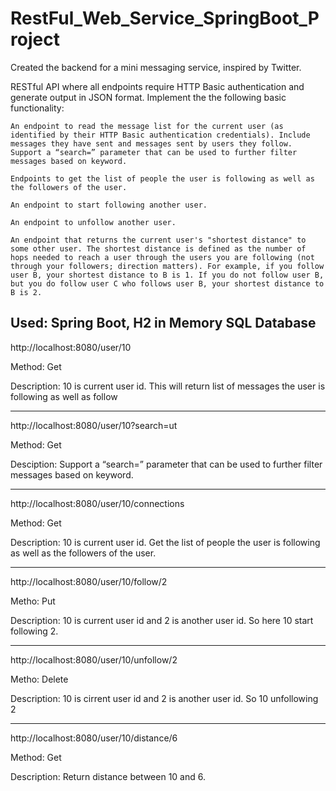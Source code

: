 # RestFul_Web_Service_SpringBoot_Project
Created the backend for a mini messaging service, inspired by Twitter.

RESTful API where all endpoints require HTTP Basic authentication and generate output in JSON format. Implement the the following basic functionality:

`An endpoint to read the message list for the current user (as identified by their HTTP Basic authentication credentials). Include messages they have sent and messages sent by users they follow. Support a “search=” parameter that can be used to further filter messages based on keyword.`

`Endpoints to get the list of people the user is following as well as the followers of the user.`

`An endpoint to start following another user.`

`An endpoint to unfollow another user.`

`An endpoint that returns the current user's "shortest distance" to some other user. The shortest distance is defined as the number of hops needed to reach a user through the users you are following (not through your followers; direction matters). For example, if you follow user B, your shortest distance to B is 1. If you do not follow user B, but you do follow user C who follows user B, your shortest distance to B is 2.` 


Used: Spring Boot, H2 in Memory SQL Database
---
http://localhost:8080/user/10

Method: Get

Description: 10 is current user id. This will return list of messages the user is following as well as follow 

---
http://localhost:8080/user/10?search=ut

Method: Get

Desciption: Support a “search=” parameter that can be used to further filter messages based on keyword.

---
http://localhost:8080/user/10/connections

Method: Get

Description: 10 is current user id. Get the list of people the user is following as well as the followers of the user.

---
http://localhost:8080/user/10/follow/2

Metho: Put

Description: 10 is current user id and 2 is another user id. So here 10 start following 2. 

---
http://localhost:8080/user/10/unfollow/2

Metho: Delete

Description: 10 is cirrent user id and 2 is another user id. So 10 unfollowing 2

---
http://localhost:8080/user/10/distance/6

Method: Get

Description: Return distance between 10 and 6.
